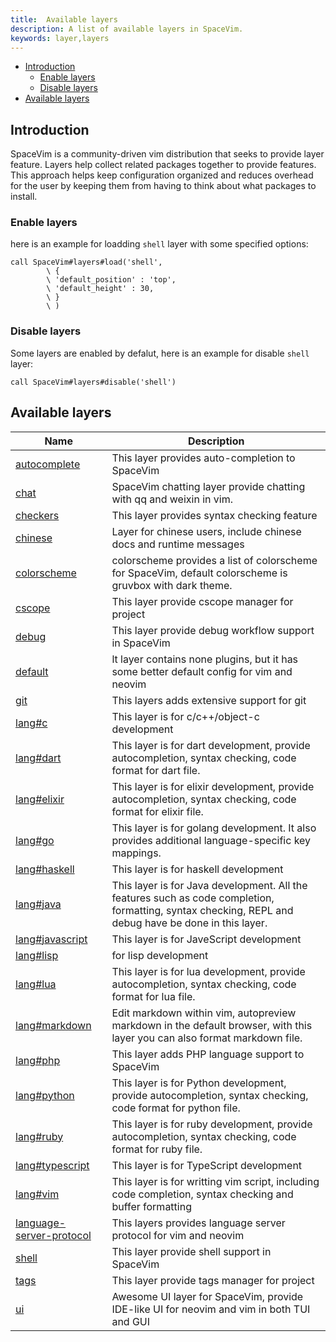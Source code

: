 ```yaml
---
title:  Available layers
description: A list of available layers in SpaceVim.
keywords: layer,layers
---
```


<!-- vim-markdown-toc GFM -->

- [Introduction](#introduction)
  - [Enable layers](#enable-layers)
  - [Disable layers](#disable-layers)
- [Available layers](#available-layers)

<!-- vim-markdown-toc -->

## Introduction

SpaceVim is a community-driven vim distribution that seeks to provide layer feature.
Layers help collect related packages together to provide features.
This approach helps keep configuration organized and reduces overhead for the user by
keeping them from having to think about what packages to install.

### Enable layers

here is an example for loadding `shell` layer with some specified options:

```vim
call SpaceVim#layers#load('shell',
        \ {
        \ 'default_position' : 'top',
        \ 'default_height' : 30,
        \ }
        \ )
```

### Disable layers

Some layers are enabled by defalut, here is an example for disable `shell` layer:

```vim
call SpaceVim#layers#disable('shell')
```

<!-- SpaceVim layer list start -->

## Available layers

| Name                                                                              | Description                                                                                                                                           |
| --------------------------------------------------------------------------------- | ----------------------------------------------------------------------------------------------------------------------------------------------------- |
| [autocomplete](https://spacevim.org/layers/autocomplete/)                         | This layer provides auto-completion to SpaceVim                                                                                                       |
| [chat](https://spacevim.org/layers/chat/)                                         | SpaceVim chatting layer provide chatting with qq and weixin in vim.                                                                                   |
| [checkers](https://spacevim.org/layers/checkers/)                                 | This layer provides syntax checking feature                                                                                                           |
| [chinese](https://spacevim.org/layers/chinese/)                                   | Layer for chinese users, include chinese docs and runtime messages                                                                                    |
| [colorscheme](https://spacevim.org/layers/colorscheme/)                           | colorscheme provides a list of colorscheme for SpaceVim, default colorscheme is gruvbox with dark theme.                                              |
| [cscope](https://spacevim.org/layers/cscope/)                                     | This layer provide cscope manager for project                                                                                                         |
| [debug](https://spacevim.org/layers/debug/)                                       | This layer provide debug workflow support in SpaceVim                                                                                                 |
| [default](https://spacevim.org/layers/default/)                                   | lt layer contains none plugins, but it has some better default config for vim and neovim                                                              |
| [git](https://spacevim.org/layers/git/)                                           | This layers adds extensive support for git                                                                                                            |
| [lang#c](https://spacevim.org/layers/lang/c/)                                     | This layer is for c/c++/object-c development                                                                                                          |
| [lang#dart](https://spacevim.org/layers/lang/dart/)                               | This layer is for dart development, provide autocompletion, syntax checking, code format for dart file.                                               |
| [lang#elixir](https://spacevim.org/layers/lang/elixir/)                           | This layer is for elixir development, provide autocompletion, syntax checking, code format for elixir file.                                           |
| [lang#go](https://spacevim.org/layers/lang/go/)                                   | This layer is for golang development. It also provides additional language-specific key mappings.                                                     |
| [lang#haskell](https://spacevim.org/layers/lang/haskell/)                         | This layer is for haskell development                                                                                                                 |
| [lang#java](https://spacevim.org/layers/lang/java/)                               | This layer is for Java development. All the features such as code completion, formatting, syntax checking, REPL and debug have be done in this layer. |
| [lang#javascript](https://spacevim.org/layers/lang/javascript/)                   | This layer is for JaveScript development                                                                                                              |
| [lang#lisp](https://spacevim.org/layers/lang/lisp/)                               | for lisp development                                                                                                                                  |
| [lang#lua](https://spacevim.org/layers/lang/lua/)                                 | This layer is for lua development, provide autocompletion, syntax checking, code format for lua file.                                                 |
| [lang#markdown](https://spacevim.org/layers/lang/markdown/)                       | Edit markdown within vim, autopreview markdown in the default browser, with this layer you can also format markdown file.                             |
| [lang#php](https://spacevim.org/layers/lang/php/)                                 | This layer adds PHP language support to SpaceVim                                                                                                      |
| [lang#python](https://spacevim.org/layers/lang/python/)                           | This layer is for Python development, provide autocompletion, syntax checking, code format for python file.                                           |
| [lang#ruby](https://spacevim.org/layers/lang/ruby/)                               | This layer is for ruby development, provide autocompletion, syntax checking, code format for ruby file.                                               |
| [lang#typescript](https://spacevim.org/layers/lang/typescript/)                   | This layer is for TypeScript development                                                                                                              |
| [lang#vim](https://spacevim.org/layers/lang/vim/)                                 | This layer is for writting vim script, including code completion, syntax checking and buffer formatting                                               |
| [language-server-protocol](https://spacevim.org/layers/language-server-protocol/) | This layers provides language server protocol for vim and neovim                                                                                      |
| [shell](https://spacevim.org/layers/shell/)                                       | This layer provide shell support in SpaceVim                                                                                                          |
| [tags](https://spacevim.org/layers/tags/)                                         | This layer provide tags manager for project                                                                                                           |
| [ui](https://spacevim.org/layers/ui/)                                             | Awesome UI layer for SpaceVim, provide IDE-like UI for neovim and vim in both TUI and GUI                                                             |

<!-- SpaceVim layer list end -->

<!-- vim:set nowrap: -->
